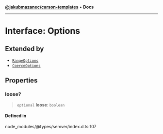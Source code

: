 [**@jakubmazanec/carson-templates**](../../../README.md) • **Docs**

---

# Interface: Options

## Extended by

- [`RangeOptions`](RangeOptions.md)
- [`CoerceOptions`](CoerceOptions.md)

## Properties

### loose?

> `optional` **loose**: `boolean`

#### Defined in

node_modules/@types/semver/index.d.ts:107
